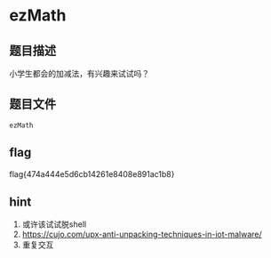 # ezMath

## 题目描述

小学生都会的加减法，有兴趣来试试吗？

## 题目文件

`ezMath`

## flag

flag{474a444e5d6cb14261e8408e891ac1b8}

## hint

1. 或许该试试脱shell
2. https://cujo.com/upx-anti-unpacking-techniques-in-iot-malware/
3. 重复交互